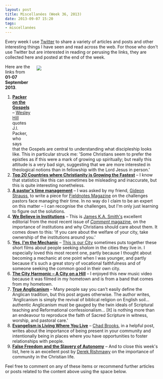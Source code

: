 ```yaml
---
layout: post
title: Miscellanées (Week 36, 2013)
date: 2013-09-07 15:20
tags:
- miscellanées
---
```

Every week I use <a href="http://twitter.com/jakebelder">Twitter</a> to share a variety of articles and posts and other interesting things I have seen and read across the web. For those who don't use Twitter but are interested in reading or perusing the links, they are collected here and posted at the end of the week.

<div style="float: right; margin: 5px 1px 0px 20px; width: 400px; height: 258px;"><img src="https://dl.dropboxusercontent.com/u/3897986/Jake%20Blog%20Images/hamilton%20by%20jake.jpg"></div>
Here are the links from <strong>01-07 September 2013</strong>.

<ol>
<li><strong><a href="http://bit.ly/1a2PIU2">Packer on the Gospels</a></strong> – <a href="http://twitter.com/wesleyhill">Wesley Hill</a> quotes J.I. Packer, who says that the Gospels are central to understanding what discipleship looks like. This in particular struck me: 'Some Christians seem to prefer the epistles as if this were a mark of growing up spiritually; but really this attitude is a very bad sign, suggesting that we are more interested in theological notions than in fellowship with the Lord Jesus in person.'</li>

<li><strong><a href="http://bit.ly/1a2PVXn">Top 20 Countries where Christianity is Growing the Fastest</a></strong> – I know that statistics like this can sometimes be misleading and inaccurate, but this is quite interesting nonetheless.</li>

<li><strong><a href="http://bit.ly/1a2QLn6">A pastor's time management</a></strong> – I was asked by my friend, <a href="http://twitter.com/gideonstrauss">Gideon Strauss</a>, to write a piece for <a href="http://www.fieldnotesmagazine.com">Fieldnotes Magazine</a> on the challenges pastors face managing their time. In no way do I claim to be an expert on this matter – I can recognise the challenges, but I'm only just learning to figure out the solutions.</li>

<li><strong><a href="http://bit.ly/14q5bJu">We Believe in Institutions</a></strong> – This is <a href="http://twitter.com/james_ka_smith">James K.A. Smith's</a> excellent editorial from the most recent issue of <a href="http://www.cardus.ca/comment"><em>Comment</em> magazine</a>, on the importance of institutions and why Christians should care about them. It comes down to this: 'If you care about the welfare of your city, take ownership of the institutions around you.'</li>

<li><strong><a href="http://bit.ly/14q5Tqe">Yes, I'm the Mechanic</a></strong> – <a href="http://twitter.com/ct_city">This is our City</a> sometimes puts together these short films about people seeking <em>shalom</em> in the cities they live in. I especially loved this most recent one, partly because I thought about becoming a mechanic at one point when I was younger, and partly because it's such a great story of vocational faithfulness and of someone seeking the common good in their own city.</li>

<li><strong><a href="http://youtu.be/N2kl7tqpnY4">The City Harmonic – A City on a Hill</a></strong> – I enjoyed this new music video because it was filmed in my hometown and is from a band that comes from my hometown.</li>

<li><strong><a href="http://bit.ly/1dJ800R">True Anglicanism</a></strong> – Many people say you can't easily define the Anglican tradition, but this post argues otherwise. The author writes, 'Anglicanism is simply the revival of biblical religion on English soil... authentic Anglicanism must be gauged by the twin ideals of Scriptural teaching and Reformational confessionalism... [It] is nothing more than an endeavour to reproduce the faith of Sacred Scripture in witness, worship, and pastoral care.'</li>

<li><strong><a href="http://bit.ly/17UQ8xu">Evangelism is Living Where You Live</a></strong> – <a href="http://twitter.com/revchadbrooks">Chad Brooks</a>, in a helpful post, writes about the importance of being present in your community and intentionally being in places where you have opportunities to foster relationships with people.</li>

<li><strong><a href="http://bit.ly/17UQrII">False Freedom and the Slavery of Autonomy</a></strong> – And to close this week's list, here is an excellent post by <a href="http://twitter.com/DZRishmawy">Derek Rishmawy</a> on the importance of community in the Christian life.</li>
</ol>

Feel free to comment on any of these items or recommend further articles or posts related to the content above using the space below.
